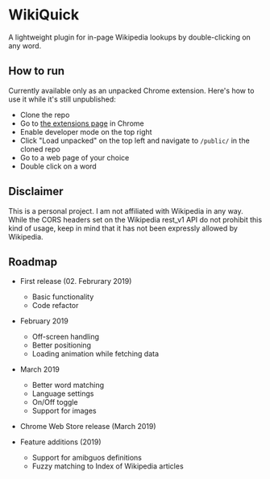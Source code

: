 # WikiQuick

A lightweight plugin for in-page Wikipedia lookups by double-clicking on any word.

## How to run

Currently available only as an unpacked Chrome extension.
Here's how to use it while it's still unpublished:

+ Clone the repo
+ Go to [the extensions page](chrome://extensions/) in Chrome
+ Enable developer mode on the top right
+ Click "Load unpacked" on the top left and navigate to `/public/` in the cloned repo
+ Go to a web page of your choice
+ Double click on a word

## Disclaimer

This is a personal project. I am not affiliated with Wikipedia in any way. While the CORS headers set on the Wikipedia rest_v1 API do not prohibit this kind of usage, keep in mind that it has not been expressly allowed by Wikipedia.

## Roadmap

+ First release (02. Februrary 2019)
  + Basic functionality
  + Code refactor

+ February 2019
  + Off-screen handling
  + Better positioning
  + Loading animation while fetching data

+ March 2019
  + Better word matching
  + Language settings
  + On/Off toggle
  + Support for images

+ Chrome Web Store release (March 2019)

+ Feature additions (2019)
  + Support for amibguos definitions
  + Fuzzy matching to Index of Wikipedia articles